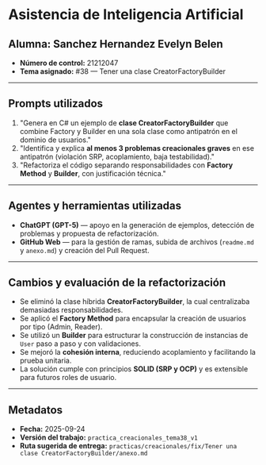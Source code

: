 # Asistencia de Inteligencia Artificial

## Alumna: Sanchez Hernandez Evelyn Belen
- **Número de control:** 21212047
- **Tema asignado:** #38 — Tener una clase CreatorFactoryBuilder

---

## Prompts utilizados
1. "Genera en C# un ejemplo de **clase CreatorFactoryBuilder** que combine Factory y Builder en una sola clase como antipatrón en el dominio de usuarios."  
2. "Identifica y explica **al menos 3 problemas creacionales graves** en ese antipatrón (violación SRP, acoplamiento, baja testabilidad)."  
3. "Refactoriza el código separando responsabilidades con **Factory Method** y **Builder**, con justificación técnica."  

---

## Agentes y herramientas utilizadas
- **ChatGPT (GPT-5)** — apoyo en la generación de ejemplos, detección de problemas y propuesta de refactorización.  
- **GitHub Web** — para la gestión de ramas, subida de archivos (`readme.md` y `anexo.md`) y creación del Pull Request.  

---

## Cambios y evaluación de la refactorización
- Se eliminó la clase híbrida **CreatorFactoryBuilder**, la cual centralizaba demasiadas responsabilidades.  
- Se aplicó el **Factory Method** para encapsular la creación de usuarios por tipo (Admin, Reader).  
- Se utilizó un **Builder** para estructurar la construcción de instancias de `User` paso a paso y con validaciones.  
- Se mejoró la **cohesión interna**, reduciendo acoplamiento y facilitando la prueba unitaria.  
- La solución cumple con principios **SOLID (SRP y OCP)** y es extensible para futuros roles de usuario.  


---

## Metadatos
- **Fecha:** 2025-09-24  
- **Versión del trabajo:** `practica_creacionales_tema38_v1`  
- **Ruta sugerida de entrega:** `practicas/creacionales/fix/Tener una clase CreatorFactoryBuilder/anexo.md`
